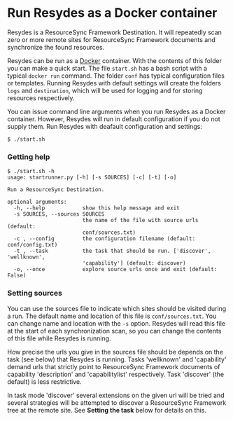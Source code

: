 # Run Resydes as a Docker container

Resydes is a ResourceSync Framework Destination. It will repeatedly 
scan zero or more remote sites for ResourceSync Framework documents and
synchronize the found resources.

Resydes can be run as a [Docker](https://www.docker.com/) container. 
With the contents of this folder you can make a quick start. The file
`start.sh` has a bash script with a typical `docker run` command. The 
 folder `conf` has typical configuration files or templates. Running
 Resydes with default settings will create the folders `logs` 
 and `destination`, which will be used for logging and for storing
 resources respectively. 

You can issue command line arguments when you run Resydes as a Docker
container. However, Resydes will run in default configuration if
you do not supply them. Run Resydes with deafault configuration and 
settings:

```
$ ./start.sh
```

### Getting help

```
$ ./start.sh -h
usage: startrunner.py [-h] [-s SOURCES] [-c] [-t] [-o]

Run a ResourceSync Destination.

optional arguments:
  -h, --help            show this help message and exit
  -s SOURCES, --sources SOURCES
                        the name of the file with source urls (default:
                        conf/sources.txt)
  -c , --config         the configuration filename (default: conf/config.txt)
  -t , --task           the task that should be run. ['discover', 'wellknown',
                        'capability'] (default: discover)
  -o, --once            explore source urls once and exit (default: False)
```

### Setting sources

You can use the sources file to indicate which sites should
be visited during a run. The default name and location of this file
is `conf/sources.txt`. You can change name and location with 
the `-s` option. Resydes will read this file at the start of each
synchronization scan, so you can change the contents of this file
while Resydes is running.

How precise the urls you give in the sources file should be depends 
on the task (see below) that Resydes is running. Tasks 'wellknown' and
'capability' demand urls that strictly point to ResourceSync
Framework documents of capability 'description' and 'capabilitylist'
respectively. Task 'discover' (the default) is less restrictive. 

In task mode 'discover' several extensions on the given url will be
tried and several strategies will be attempted to discover a
ResourceSync Framework tree at the remote site.
See __Setting the task__ below for details on this.



